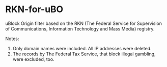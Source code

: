 # RKN-for-uBO
uBlock Origin filter based on the RKN (The Federal Service for Supervision of Communications, Information Technology and Mass Media) registry.

Notes:
1. Only domain names were included. All IP addresses were deleted.
2. The records by The Federal Tax Service, that block illegal gambling, were excluded, too.
